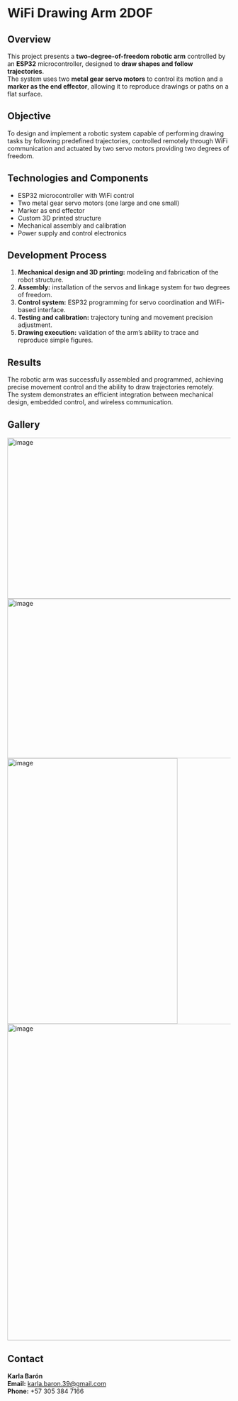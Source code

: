 # WiFi Drawing Arm 2DOF

## Overview
This project presents a **two-degree-of-freedom robotic arm** controlled by an **ESP32** microcontroller, designed to **draw shapes and follow trajectories**.  
The system uses two **metal gear servo motors** to control its motion and a **marker as the end effector**, allowing it to reproduce drawings or paths on a flat surface.  

## Objective
To design and implement a robotic system capable of performing drawing tasks by following predefined trajectories, controlled remotely through WiFi communication and actuated by two servo motors providing two degrees of freedom.

## Technologies and Components
- ESP32 microcontroller with WiFi control  
- Two metal gear servo motors (one large and one small)  
- Marker as end effector  
- Custom 3D printed structure  
- Mechanical assembly and calibration  
- Power supply and control electronics  

## Development Process
1. **Mechanical design and 3D printing:** modeling and fabrication of the robot structure.  
2. **Assembly:** installation of the servos and linkage system for two degrees of freedom.  
3. **Control system:** ESP32 programming for servo coordination and WiFi-based interface.  
4. **Testing and calibration:** trajectory tuning and movement precision adjustment.  
5. **Drawing execution:** validation of the arm’s ability to trace and reproduce simple figures.  

## Results
The robotic arm was successfully assembled and programmed, achieving precise movement control and the ability to draw trajectories remotely.  
The system demonstrates an efficient integration between mechanical design, embedded control, and wireless communication.

## Gallery
<img width="632" height="363" alt="image" src="https://github.com/user-attachments/assets/c1a64a11-0dc2-4b84-8e30-e5dcb432d369" />  
<img width="625" height="360" alt="image" src="https://github.com/user-attachments/assets/f2b0ca77-4203-42e0-8f19-18b1f146d455" />  
<img width="384" height="599" alt="image" src="https://github.com/user-attachments/assets/49a4d726-ea4b-4a9d-ae5a-5d36f4fa0378" />  
<img width="652" height="714" alt="image" src="https://github.com/user-attachments/assets/c56c4ad0-c5ed-471f-8359-0629ffaf5336" />  

## Contact
**Karla Barón**  
**Email:** karla.baron.39@gmail.com  
**Phone:** +57 305 384 7166
